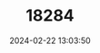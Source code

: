 ---
title: "18284"
category: "Proechimys guairae"
draft: false
date: 2024-02-22 13:03:50
languages:
  English: ["Guaira Spiny Rat"]
---